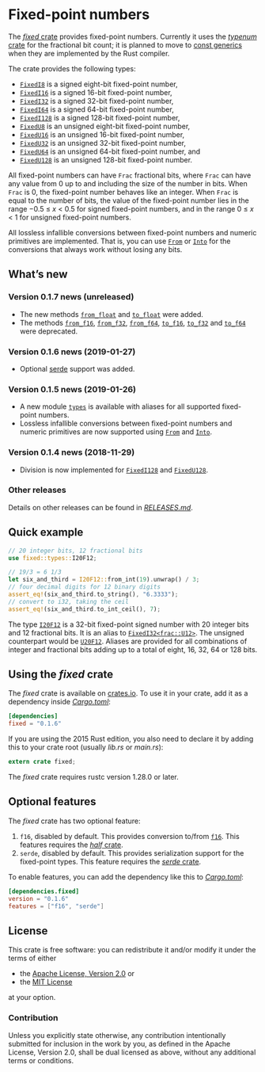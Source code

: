 <!-- Copyright © 2018–2019 Trevor Spiteri -->

<!-- Copying and distribution of this file, with or without
modification, are permitted in any medium without royalty provided the
copyright notice and this notice are preserved. This file is offered
as-is, without any warranty. -->

# Fixed-point numbers

The [*fixed* crate] provides fixed-point numbers. Currently it uses
the [*typenum* crate] for the fractional bit count; it is planned to
move to [const generics] when they are implemented by the Rust
compiler.

The crate provides the following types:

  * [`FixedI8`] is a signed eight-bit fixed-point number,
  * [`FixedI16`] is a signed 16-bit fixed-point number,
  * [`FixedI32`] is a signed 32-bit fixed-point number,
  * [`FixedI64`] is a signed 64-bit fixed-point number,
  * [`FixedI128`] is a signed 128-bit fixed-point number,
  * [`FixedU8`] is an unsigned eight-bit fixed-point number,
  * [`FixedU16`] is an unsigned 16-bit fixed-point number,
  * [`FixedU32`] is an unsigned 32-bit fixed-point number,
  * [`FixedU64`] is an unsigned 64-bit fixed-point number, and
  * [`FixedU128`] is an unsigned 128-bit fixed-point number.

All fixed-point numbers can have `Frac` fractional bits, where `Frac`
can have any value from 0 up to and including the size of the number
in bits. When `Frac` is 0, the fixed-point number behaves like an
integer. When `Frac` is equal to the number of bits, the value of the
fixed-point number lies in the range −0.5 ≤ *x* < 0.5 for signed
fixed-point numbers, and in the range 0 ≤ *x* < 1 for unsigned
fixed-point numbers.

All lossless infallible conversions between fixed-point numbers and
numeric primitives are implemented. That is, you can use [`From`] or
[`Into`] for the conversions that always work without losing any bits.

## What’s new

### Version 0.1.7 news (unreleased)

  * The new methods [`from_float`] and [`to_float`] were added.
  * The methods [`from_f16`], [`from_f32`], [`from_f64`], [`to_f16`],
    [`to_f32`] and [`to_f64`] were deprecated.

[`from_f16`]: https://docs.rs/fixed/0.1.7/fixed/struct.FixedI8.html#method.from_f16
[`from_f32`]: https://docs.rs/fixed/0.1.7/fixed/struct.FixedI8.html#method.from_f32
[`from_f64`]: https://docs.rs/fixed/0.1.7/fixed/struct.FixedI8.html#method.from_f64
[`from_float`]: https://docs.rs/fixed/0.1.7/fixed/struct.FixedI8.html#method.from_float
[`to_f16`]: https://docs.rs/fixed/0.1.7/fixed/struct.FixedI8.html#method.to_f16
[`to_f32`]: https://docs.rs/fixed/0.1.7/fixed/struct.FixedI8.html#method.to_f32
[`to_f64`]: https://docs.rs/fixed/0.1.7/fixed/struct.FixedI8.html#method.to_f64
[`to_float`]: https://docs.rs/fixed/0.1.7/fixed/struct.FixedI8.html#method.to_float

### Version 0.1.6 news (2019-01-27)

  * Optional [serde][*serde* crate] support was added.

### Version 0.1.5 news (2019-01-26)

  * A new module [`types`] is available with aliases for all supported
    fixed-point numbers.
  * Lossless infallible conversions between fixed-point numbers and
    numeric primitives are now supported using [`From`] and [`Into`].

[`types`]: https://docs.rs/fixed/0.1.6/fixed/types/index.html

### Version 0.1.4 news (2018-11-29)

  * Division is now implemented for [`FixedI128`] and [`FixedU128`].

### Other releases

Details on other releases can be found in [*RELEASES.md*].

[*RELEASES.md*]: https://gitlab.com/tspiteri/fixed/blob/master/RELEASES.md

## Quick example

```rust
// 20 integer bits, 12 fractional bits
use fixed::types::I20F12;

// 19/3 = 6 1/3
let six_and_third = I20F12::from_int(19).unwrap() / 3;
// four decimal digits for 12 binary digits
assert_eq!(six_and_third.to_string(), "6.3333");
// convert to i32, taking the ceil
assert_eq!(six_and_third.to_int_ceil(), 7);
```

The type [`I20F12`] is a 32-bit fixed-point signed number with 20
integer bits and 12 fractional bits. It is an alias to
[`FixedI32<frac::U12>`][`FixedI32`]. The unsigned counterpart would be
[`U20F12`]. Aliases are provided for all combinations of integer and
fractional bits adding up to a total of eight, 16, 32, 64 or 128 bits.

## Using the *fixed* crate

The *fixed* crate is available on [crates.io][*fixed* crate]. To use
it in your crate, add it as a dependency inside [*Cargo.toml*]:

```toml
[dependencies]
fixed = "0.1.6"
```

If you are using the 2015 Rust edition, you also need to declare it by
adding this to your crate root (usually *lib.rs* or *main.rs*):

```rust
extern crate fixed;
```

The *fixed* crate requires rustc version 1.28.0 or later.

## Optional features

The *fixed* crate has two optional feature:

 1. `f16`, disabled by default. This provides conversion to/from
    [`f16`]. This features requires the [*half* crate].
 2. `serde`, disabled by default. This provides serialization support
    for the fixed-point types. This feature requires the
	[*serde* crate].

To enable features, you can add the dependency like this to
[*Cargo.toml*]:

```toml
[dependencies.fixed]
version = "0.1.6"
features = ["f16", "serde"]
```

## License

This crate is free software: you can redistribute it and/or modify it
under the terms of either

  * the [Apache License, Version 2.0][LICENSE-APACHE] or
  * the [MIT License][LICENSE-MIT]

at your option.

### Contribution

Unless you explicitly state otherwise, any contribution intentionally
submitted for inclusion in the work by you, as defined in the Apache
License, Version 2.0, shall be dual licensed as above, without any
additional terms or conditions.

[*Cargo.toml*]: https://doc.rust-lang.org/cargo/guide/dependencies.html
[*fixed* crate]: https://crates.io/crates/fixed
[*half* crate]: https://crates.io/crates/half
[*serde* crate]: https://crates.io/crates/serde
[*typenum* crate]: https://crates.io/crates/typenum
[LICENSE-APACHE]: https://www.apache.org/licenses/LICENSE-2.0
[LICENSE-MIT]: https://opensource.org/licenses/MIT
[`FixedI128`]: https://docs.rs/fixed/0.1.6/fixed/struct.FixedI128.html
[`FixedI16`]: https://docs.rs/fixed/0.1.6/fixed/struct.FixedI16.html
[`FixedI32`]: https://docs.rs/fixed/0.1.6/fixed/struct.FixedI32.html
[`FixedI64`]: https://docs.rs/fixed/0.1.6/fixed/struct.FixedI64.html
[`FixedI8`]: https://docs.rs/fixed/0.1.6/fixed/struct.FixedI8.html
[`FixedU128`]: https://docs.rs/fixed/0.1.6/fixed/struct.FixedU128.html
[`FixedU16`]: https://docs.rs/fixed/0.1.6/fixed/struct.FixedU16.html
[`FixedU32`]: https://docs.rs/fixed/0.1.6/fixed/struct.FixedU32.html
[`FixedU64`]: https://docs.rs/fixed/0.1.6/fixed/struct.FixedU64.html
[`FixedU8`]: https://docs.rs/fixed/0.1.6/fixed/struct.FixedU8.html
[`From`]: https://doc.rust-lang.org/nightly/std/convert/trait.From.html
[`I20F12`]: https://docs.rs/fixed/0.1.6/fixed/types/type.I20F12.html
[`Into`]: https://doc.rust-lang.org/nightly/std/convert/trait.Into.html
[`U20F12`]: https://docs.rs/fixed/0.1.6/fixed/types/type.U20F12.html
[`f16`]: https://docs.rs/half/^1/half/struct.f16.html
[const generics]: https://github.com/rust-lang/rust/issues/44580
